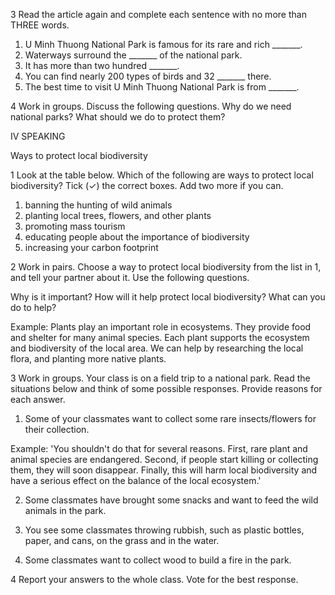 3 Read the article again and complete each sentence with no more than THREE words.
1. U Minh Thuong National Park is famous for its rare and rich _______.
2. Waterways surround the _______ of the national park.
3. It has more than two hundred _______.
4. You can find nearly 200 types of birds and 32 _______ there.
5. The best time to visit U Minh Thuong National Park is from _______.

4 Work in groups. Discuss the following questions.
Why do we need national parks? What should we do to protect them?

IV SPEAKING

Ways to protect local biodiversity

1 Look at the table below. Which of the following are ways to protect local biodiversity? Tick (✓) the correct boxes. Add two more if you can.

1. banning the hunting of wild animals
2. planting local trees, flowers, and other plants
3. promoting mass tourism
4. educating people about the importance of biodiversity
5. increasing your carbon footprint

2 Work in pairs. Choose a way to protect local biodiversity from the list in 1, and tell your partner about it. Use the following questions.

Why is it important? How will it help protect local biodiversity? What can you do to help?

Example: Plants play an important role in ecosystems. They provide food and shelter for many animal species. Each plant supports the ecosystem and biodiversity of the local area. We can help by researching the local flora, and planting more native plants.

3 Work in groups. Your class is on a field trip to a national park. Read the situations below and think of some possible responses. Provide reasons for each answer.

1. Some of your classmates want to collect some rare insects/flowers for their collection.

Example: 'You shouldn't do that for several reasons. First, rare plant and animal species are endangered. Second, if people start killing or collecting them, they will soon disappear. Finally, this will harm local biodiversity and have a serious effect on the balance of the local ecosystem.'

2. Some classmates have brought some snacks and want to feed the wild animals in the park.

3. You see some classmates throwing rubbish, such as plastic bottles, paper, and cans, on the grass and in the water.

4. Some classmates want to collect wood to build a fire in the park.

4 Report your answers to the whole class. Vote for the best response.